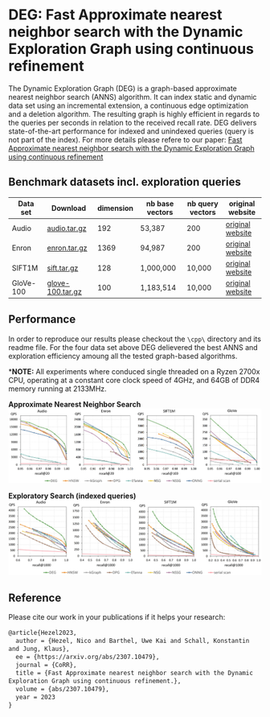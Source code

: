 # DEG: Fast Approximate nearest neighbor search with the Dynamic Exploration Graph using continuous refinement

The Dynamic Exploration Graph (DEG) is a graph-based approximate nearest neighbor search (ANNS) algorithm. It can index static and dynamic data set using an incremental extension, a continuous edge optimization and a deletion algorithm. The resulting graph is highly efficient in regards to the queries per seconds in relation to the received recall rate. DEG delivers state-of-the-art performance for indexed and unindexed queries (query is not part of the index). For more details please refere to our paper:
[Fast Approximate nearest neighbor search with the Dynamic Exploration Graph using continuous refinement](https://arxiv.org/abs/2307.10479)

## Benchmark datasets incl. exploration queries

| Data set  | Download                 | dimension | nb base vectors | nb query vectors | original website                                               |
|-----------|--------------------------|-----------|-----------------|------------------|----------------------------------------------------------------|
| Audio    |[audio.tar.gz](https://static.visual-computing.com/paper/DEG/audio.tar.gz)| 192       | 53,387       | 200           | [original website](https://www.cs.princeton.edu/cass/)             |
| Enron    |[enron.tar.gz](https://static.visual-computing.com/paper/DEG/enron.tar.gz)| 1369       | 94,987       | 200           | [original website](https://www.cs.cmu.edu/~enron/)             |
| SIFT1M    |[sift.tar.gz](https://static.visual-computing.com/paper/DEG/sift.tar.gz)| 128       | 1,000,000       | 10,000           | [original website](http://corpus-texmex.irisa.fr/)             |
| GloVe-100 | [glove-100.tar.gz](https://static.visual-computing.com/paper/DEG/glove-100.tar.gz) | 100       | 1,183,514       | 10,000           | [original website](https://nlp.stanford.edu/projects/glove/)   |

## Performance

In order to reproduce our results please checkout the `\cpp\` directory and its readme file. For the four data set above DEG delievered the best ANNS and exploration efficiency amoung all the tested graph-based algorithms.

***NOTE:** All experiments where conduced single threaded on a Ryzen 2700x CPU, operating at a constant core clock speed of 4GHz, and 64GB of DDR4 memory running at 2133MHz.

**Approximate Nearest Neighbor Search**
![ANNS](figures/anns_qps_vs_recall.jpg)

**Exploratory Search (indexed queries)**
![Exploration](figures/exploration_qps_vs_recall.jpg)

## Reference

Please cite our work in your publications if it helps your research:

```
@article{Hezel2023,
  author = {Hezel, Nico and Barthel, Uwe Kai and Schall, Konstantin and Jung, Klaus},
  ee = {https://arxiv.org/abs/2307.10479},
  journal = {CoRR},
  title = {Fast Approximate nearest neighbor search with the Dynamic Exploration Graph using continuous refinement.},
  volume = {abs/2307.10479},
  year = 2023
}
```

